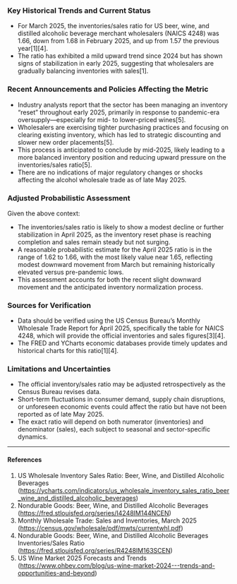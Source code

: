 ### Key Historical Trends and Current Status

- For March 2025, the inventories/sales ratio for US beer, wine, and distilled alcoholic beverage merchant wholesalers (NAICS 4248) was 1.66, down from 1.68 in February 2025, and up from 1.57 the previous year[1][4].
- The ratio has exhibited a mild upward trend since 2024 but has shown signs of stabilization in early 2025, suggesting that wholesalers are gradually balancing inventories with sales[1].

### Recent Announcements and Policies Affecting the Metric

- Industry analysts report that the sector has been managing an inventory “reset” throughout early 2025, primarily in response to pandemic-era oversupply—especially for mid- to lower-priced wines[5].
- Wholesalers are exercising tighter purchasing practices and focusing on clearing existing inventory, which has led to strategic discounting and slower new order placements[5].
- This process is anticipated to conclude by mid-2025, likely leading to a more balanced inventory position and reducing upward pressure on the inventories/sales ratio[5].
- There are no indications of major regulatory changes or shocks affecting the alcohol wholesale trade as of late May 2025.

### Adjusted Probabilistic Assessment

Given the above context:

- The inventories/sales ratio is likely to show a modest decline or further stabilization in April 2025, as the inventory reset phase is reaching completion and sales remain steady but not surging.
- A reasonable probabilistic estimate for the April 2025 ratio is in the range of 1.62 to 1.66, with the most likely value near 1.65, reflecting modest downward movement from March but remaining historically elevated versus pre-pandemic lows.
- This assessment accounts for both the recent slight downward movement and the anticipated inventory normalization process.

### Sources for Verification

- Data should be verified using the US Census Bureau’s Monthly Wholesale Trade Report for April 2025, specifically the table for NAICS 4248, which will provide the official inventories and sales figures[3][4].
- The FRED and YCharts economic databases provide timely updates and historical charts for this ratio[1][4].

### Limitations and Uncertainties

- The official inventory/sales ratio may be adjusted retrospectively as the Census Bureau revises data.
- Short-term fluctuations in consumer demand, supply chain disruptions, or unforeseen economic events could affect the ratio but have not been reported as of late May 2025.
- The exact ratio will depend on both numerator (inventories) and denominator (sales), each subject to seasonal and sector-specific dynamics.

---

#### References
1. US Wholesale Inventory Sales Ratio: Beer, Wine, and Distilled Alcoholic Beverages (https://ycharts.com/indicators/us_wholesale_inventory_sales_ratio_beer_wine_and_distilled_alcoholic_beverages)
2. Nondurable Goods: Beer, Wine, and Distilled Alcoholic Beverages (https://fred.stlouisfed.org/series/I4248IM144NCEN)
3. Monthly Wholesale Trade: Sales and Inventories, March 2025 (https://census.gov/wholesale/pdf/mwts/currentwhl.pdf)
4. Nondurable Goods: Beer, Wine, and Distilled Alcoholic Beverages Inventories/Sales Ratio (https://fred.stlouisfed.org/series/R4248IM163SCEN)
5. US Wine Market 2025 Forecasts and Trends (https://www.ohbev.com/blog/us-wine-market-2024---trends-and-opportunities-and-beyond)